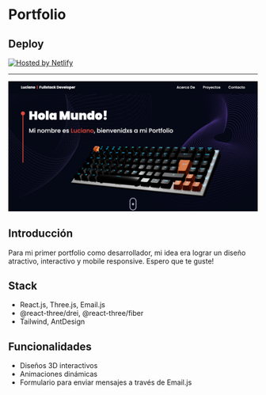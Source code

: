 # Portfolio

## Deploy
<a href="https://lucianochiarelli.netlify.app/">
   <img src="https://img.shields.io/badge/Hosted%20by-Netlify-blueviolet?style=for-the-badge&logo=netlify" alt="Hosted by Netlify" />
</a>

---

![Portfolio](https://github.com/ChiarelliLuciano/portfolio/blob/main/src/assets/portfolio.png)

## Introducción

Para mi primer portfolio como desarrollador, mi idea era lograr un diseño atractivo, interactivo y mobile responsive. Espero que te guste!

## Stack

- React.js, Three.js, Email.js
- @react-three/drei, @react-three/fiber
- Tailwind, AntDesign

## Funcionalidades

- Diseños 3D interactivos
- Animaciones dinámicas
- Formulario para enviar mensajes a través de Email.js
